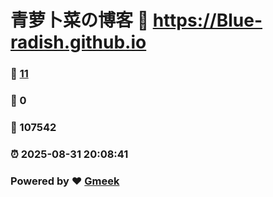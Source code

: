# 青萝卜菜の博客 :link: https://Blue-radish.github.io 
### :page_facing_up: [11](https://Blue-radish.github.io/tag.html) 
### :speech_balloon: 0 
### :hibiscus: 107542 
### :alarm_clock: 2025-08-31 20:08:41 
### Powered by :heart: [Gmeek](https://github.com/Meekdai/Gmeek)
